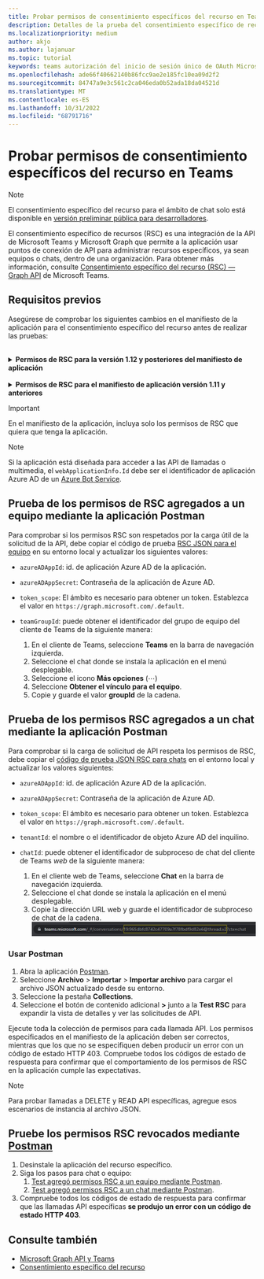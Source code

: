```yaml
---
title: Probar permisos de consentimiento específicos del recurso en Teams
description: Detalles de la prueba del consentimiento específico de recursos en Teams mediante Postman con ejemplos de código
ms.localizationpriority: medium
author: akjo
ms.author: lajanuar
ms.topic: tutorial
keywords: teams autorización del inicio de sesión único de OAuth Microsoft Azure Active Directory (Azure AD) rsc Postman Graph
ms.openlocfilehash: ade66f40662140b86fcc9ae2e185fc10ea09d2f2
ms.sourcegitcommit: 84747a9e3c561c2ca046eda0b52ada18da04521d
ms.translationtype: MT
ms.contentlocale: es-ES
ms.lasthandoff: 10/31/2022
ms.locfileid: "68791716"
---
```

# <a name="test-resource-specific-consent-permissions-in-teams"></a>Probar permisos de consentimiento específicos del recurso en Teams

> [!NOTE]
> El consentimiento específico del recurso para el ámbito de chat solo está disponible en [versión preliminar pública para desarrolladores](../../resources/dev-preview/developer-preview-intro.md).

El consentimiento específico de recursos (RSC) es una integración de la API de Microsoft Teams y Microsoft Graph que permite a la aplicación usar puntos de conexión de API para administrar recursos específicos, ya sean equipos o chats, dentro de una organización. Para obtener más información, consulte [ Consentimiento específico del recurso (RSC) — Graph API](resource-specific-consent.md) de Microsoft Teams.

## <a name="prerequisites"></a>Requisitos previos

Asegúrese de comprobar los siguientes cambios en el manifiesto de la aplicación para el consentimiento específico del recurso antes de realizar las pruebas:

<br>

<details>

<summary><b>Permisos de RSC para la versión 1.12 y posteriores del manifiesto de aplicación</b></summary>

Agregue una clave [webApplicationInfo](../../resources/schema/manifest-schema.md#webapplicationinfo) al manifiesto de la aplicación con los siguientes valores:

|Nombre| Tipo | Descripción|
|---|---|---|
|`id` |Cadena |Su id. de la aplicación de Azure AD. Para obtener más información, consulte [ registrar la aplicación en el portal de Azure AD](resource-specific-consent.md#register-your-app-with-microsoft-identity-platform-using-the-azure-ad-portal).|
|`resource`|Cadena| Este campo no tiene ninguna operación en RSC, pero debe agregarse y tener un valor para evitar una respuesta de error; cualquier cadena servirá.|

Especifique los permisos necesarios para la aplicación.

|Nombre| Tipo | Descripción|
|---|---|---|
|`authorization`|Object|Lista de permisos que la aplicación necesita para funcionar. Para obtener más información, vea [autorización](../../resources/schema/manifest-schema.md#authorization).|

Ejemplo de RSC en un equipo

```json
"webApplicationInfo": {
    "id": "XXxxXXXXX-XxXX-xXXX-XXxx-XXXXXXXxxxXX",
    "resource": "https://RscBasedStoreApp"
    },
"authorization": {
    "permissions": {
        "resourceSpecific": [
            {
                "name": "TeamSettings.Read.Group",
                "type": "Application"
            },
            {
                "name": "TeamSettings.ReadWrite.Group",
                "type": "Application"
            },
            {
                "name": "ChannelSettings.Read.Group",
                "type": "Application"
            },
            {
                "name": "ChannelSettings.ReadWrite.Group",
                "type": "Application"
            },
            {
                "name": "Channel.Create.Group",
                "type": "Application"
            },
            {
                "name": "Channel.Delete.Group",
                "type": "Application"
            },
            {
                "name": "ChannelMessage.Read.Group",
                "type": "Application"
            },
            {
                "name": "TeamsAppInstallation.Read.Group",
                "type": "Application"
            },
            {
                "name": "TeamsTab.Read.Group",
                "type": "Application"
            },
            {
                "name": "TeamsTab.Create.Group",
                "type": "Application"
            },
            {
                "name": "TeamsTab.ReadWrite.Group",
                "type": "Application"
            },
            {
                "name": "TeamsTab.Delete.Group",
                "type": "Application"
            },
            {
                "name": "TeamMember.Read.Group",
                "type": "Application"
            },
            {
                "name": "TeamsActivity.Send.Group",
                "type": "Application"
            }
        ]    
    }
}
```

Ejemplo de RSC en un chat

```json
"webApplicationInfo": {
    "id": "XXxxXXXXX-XxXX-xXXX-XXxx-XXXXXXXxxxXX",
    "resource": "https://RscBasedStoreApp"
    },
"authorization": {
    "permissions": {
        "resourceSpecific": [
            {
                "name": "ChatSettings.Read.Chat",
                "type": "Application"
            },
            {
                "name": "ChatSettings.ReadWrite.Chat",
                "type": "Application"
            },
            {
                "name": "ChatMessage.Read.Chat",
                "type": "Application"
            },
            {
                "name": "ChatMember.Read.Chat",
                "type": "Application"
            },
            {
                "name": "Chat.Manage.Chat",
                "type": "Application"
            },
            {
                "name": "TeamsTab.Read.Chat",
                "type": "Application"
            },
            {
                "name": "TeamsTab.Create.Chat",
                "type": "Application"
            },
            {
                "name": "TeamsTab.Delete.Chat",
                "type": "Application"
            },
            {
                "name": "TeamsTab.ReadWrite.Chat",
                "type": "Application"
            },
            {
                "name": "TeamsAppInstallation.Read.Chat",
                "type": "Application"
            },
            {
                "name": "OnlineMeeting.ReadBasic.Chat",
                "type": "Application"
            },
            {
                "name": "Calls.AccessMedia.Chat",
                "type": "Application"
            },
            {
                "name": "Calls.JoinGroupCalls.Chat",
                "type": "Application"
            },
            {
                "name": "TeamsActivity.Send.Chat",
                "type": "Application"
            }
        ]    
    }
}
```

> [!NOTE]
> Si la aplicación está pensada para admitir la instalación en ámbitos de equipo y chat, se pueden especificar permisos de equipo y chat en el mismo manifiesto en `authorization`.

</details>

<br>

<details>

<summary><b>Permisos de RSC para el manifiesto de aplicación versión 1.11 y anteriores</b></summary>

Agregue una clave [webApplicationInfo](../../resources/schema/manifest-schema.md#webapplicationinfo) al manifiesto de la aplicación con los siguientes valores:

|Nombre| Tipo | Descripción|
|---|---|---|
|`id` |Cadena |Su id. de la aplicación de Azure AD. Para obtener más información, consulte [ registrar la aplicación en el portal de Azure AD](resource-specific-consent.md#register-your-app-with-microsoft-identity-platform-using-the-azure-ad-portal).|
|`resource`|Cadena| Este campo no tiene ninguna operación en RSC, pero debe agregarse y tener un valor para evitar una respuesta de error; cualquier cadena servirá.|
|`applicationPermissions`|Matriz de cadenas|Permisos de RSC para la aplicación. Para obtener más información, vea [permisos específicos del recurso](resource-specific-consent.md#resource-specific-permissions).|

Ejemplo de RSC en un equipo

```json
"webApplicationInfo": {
    "id": "XXxxXXXXX-XxXX-xXXX-XXxx-XXXXXXXxxxXX",
    "resource": "https://RscBasedStoreApp",
    "applicationPermissions": [
        "TeamSettings.Read.Group",
        "TeamSettings.ReadWrite.Group",
        "ChannelSettings.Read.Group",
        "ChannelSettings.ReadWrite.Group",
        "Channel.Create.Group",
        "Channel.Delete.Group",
        "ChannelMessage.Read.Group",
        "TeamsAppInstallation.Read.Group",
        "TeamsTab.Read.Group",
        "TeamsTab.Create.Group",
        "TeamsTab.ReadWrite.Group",
        "TeamsTab.Delete.Group",
        "TeamMember.Read.Group",
        "TeamsActivity.Send.Group"
    ]
  }
```

Ejemplo de RSC en un chat

```json
"webApplicationInfo": {
    "id": "XXxxXXXXX-XxXX-xXXX-XXxx-XXXXXXXxxxXX",
    "resource": "https://RscBasedStoreApp",
    "applicationPermissions": [
        "ChatSettings.Read.Chat",
        "ChatSettings.ReadWrite.Chat",
        "ChatMessage.Read.Chat",
        "ChatMember.Read.Chat",
        "Chat.Manage.Chat",
        "TeamsTab.Read.Chat",
        "TeamsTab.Create.Chat",
        "TeamsTab.Delete.Chat",
        "TeamsTab.ReadWrite.Chat",
        "TeamsAppInstallation.Read.Chat",
        "OnlineMeeting.ReadBasic.Chat",
        "Calls.AccessMedia.Chat",
        "Calls.JoinGroupCalls.Chat",
        "TeamsActivity.Send.Chat"
    ]
  }
```

<br>

> [!NOTE]
> Si la aplicación está pensada para admitir la instalación en ámbitos de equipo y chat, se pueden especificar permisos de equipo y chat en el mismo manifiesto en `applicationPermissions`.

</details>

> [!IMPORTANT]
> En el manifiesto de la aplicación, incluya solo los permisos de RSC que quiera que tenga la aplicación.

> [!NOTE]
> Si la aplicación está diseñada para acceder a las API de llamadas o multimedia, el `webApplicationInfo.Id` debe ser el identificador de aplicación Azure AD de un [Azure Bot Service](/graph/cloud-communications-get-started#register-a-bot).

## <a name="test-added-rsc-permissions-to-a-team-using-the-postman-app"></a>Prueba de los permisos de RSC agregados a un equipo mediante la aplicación Postman

Para comprobar si los permisos RSC son respetados por la carga útil de la solicitud de la API, debe copiar el código de prueba [RSC JSON para el equipo](test-team-rsc-json-file.md) en su entorno local y actualizar los siguientes valores:

* `azureADAppId`: id. de aplicación Azure AD de la aplicación.
* `azureADAppSecret`: Contraseña de la aplicación de Azure AD.
* `token_scope`: El ámbito es necesario para obtener un token. Establezca el valor en `https://graph.microsoft.com/.default`.
* `teamGroupId`: puede obtener el identificador del grupo de equipo del cliente de Teams de la siguiente manera:

    1. En el cliente de Teams, seleccione **Teams** en la barra de navegación izquierda.
    2. Seleccione el chat donde se instala la aplicación en el menú desplegable.
    3. Seleccione el icono **Más opciones** (&#8943;)
    4. Seleccione **Obtener el vínculo para el equipo**.
    5. Copie y guarde el valor **groupId** de la cadena.

## <a name="test-added-rsc-permissions-to-a-chat-using-the-postman-app"></a>Prueba de los permisos RSC agregados a un chat mediante la aplicación Postman

Para comprobar si la carga de solicitud de API respeta los permisos de RSC, debe copiar el [ código de prueba JSON RSC para chats](test-chat-rsc-json-file.md) en el entorno local y actualizar los valores siguientes:

* `azureADAppId`: id. de aplicación Azure AD de la aplicación.
* `azureADAppSecret`: Contraseña de la aplicación de Azure AD.
* `token_scope`: El ámbito es necesario para obtener un token. Establezca el valor en `https://graph.microsoft.com/.default`.
* `tenantId`: el nombre o el identificador de objeto Azure AD del inquilino.
* `chatId`: puede obtener el identificador de subproceso de chat del cliente de Teams *web* de la siguiente manera:

    1. En el cliente web de Teams, seleccione **Chat** en la barra de navegación izquierda.
    2. Seleccione el chat donde se instala la aplicación en el menú desplegable.
    3. Copie la dirección URL web y guarde el identificador de subproceso de chat de la cadena.
![Id. de subproceso de chat de la dirección URL web.](../../assets/images/chat-thread-id.png)

### <a name="use-postman"></a>Usar Postman

1. Abra la aplicación [Postman](https://www.postman.com).
2. Seleccione **Archivo** > **Importar** > **Importar archivo** para cargar el archivo JSON actualizado desde su entorno.  
3. Seleccione la pestaña **Collections**.
4. Seleccione el botón de contenido adicional **>** junto a la **Test RSC** para expandir la vista de detalles y ver las solicitudes de API.

Ejecute toda la colección de permisos para cada llamada API. Los permisos especificados en el manifiesto de la aplicación deben ser correctos, mientras que los que no se especifiquen deben producir un error con un código de estado HTTP 403. Compruebe todos los códigos de estado de respuesta para confirmar que el comportamiento de los permisos de RSC en la aplicación cumple las expectativas.

> [!NOTE]
> Para probar llamadas a DELETE y READ API específicas, agregue esos escenarios de instancia al archivo JSON.

## <a name="test-revoked-rsc-permissions-using-postman"></a>Pruebe los permisos RSC revocados mediante [Postman](https://www.postman.com/)

1. Desinstale la aplicación del recurso específico.
2. Siga los pasos para chat o equipo:
    1. [Test agregó permisos RSC a un equipo mediante Postman](#test-added-rsc-permissions-to-a-team-using-the-postman-app).
    2. [Test agregó permisos RSC a un chat mediante Postman](#test-added-rsc-permissions-to-a-chat-using-the-postman-app).
3. Compruebe todos los códigos de estado de respuesta para confirmar que las llamadas API específicas **se produjo un error con un código de estado HTTP 403**.

## <a name="see-also"></a>Consulte también

* [Microsoft Graph API y Teams](/graph/api/resources/teams-api-overview?view=graph-rest-1.0&preserve-view=true)
* [Consentimiento específico del recurso](~/graph-api/rsc/resource-specific-consent.md)
